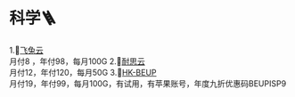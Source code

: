 # 科学🪜
1.💚[飞兔云](https://xn--h5qy75o.com/index.html?register=OfWcd1ow)  
    月付8 ，年付98，每月100G
2.🧡[耐思云](https://h03.nc13.cc/#/register?code=EmK63nUZ)  
    月付12，年付120，每月50G
3.💛[HK-BEUP](https://st.stga.cn/register?code=odOBSKAV)  
    月付19，年付99，每月100G，有试用，有苹果账号，年度九折优惠码BEUPISP9